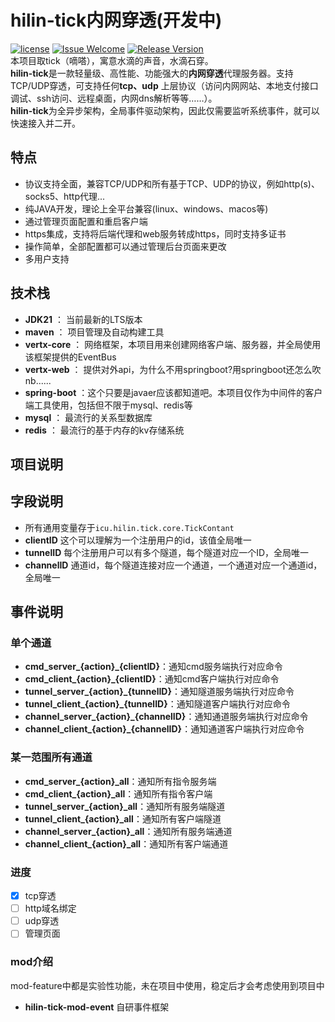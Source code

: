# hilin-tick内网穿透(开发中)

[1]: https://img.shields.io/badge/license-Apache2.0-brightgreen.svg?style=plastic

[2]: /LICENSE

[3]: https://img.shields.io/badge/hilin-welcome-brightgreen.svg?style=plastic

[4]: https://hilin.icu

[5]: https://img.shields.io/badge/release-1.0.0-blue.svg?style=plastic

[6]: https://hilin.icu
[![license][1]][2]
[![Issue Welcome][3]][4]
[![Release Version][5]][6]  
本项目取tick（嘀嗒），寓意水滴的声音，水滴石穿。  
**hilin-tick**是一款轻量级、高性能、功能强大的**内网穿透**代理服务器。支持TCP/UDP穿透，可支持任何**tcp、udp**
上层协议（访问内网网站、本地支付接口调试、ssh访问、远程桌面，内网dns解析等等……）。  
**hilin-tick**为全异步架构，全局事件驱动架构，因此仅需要监听系统事件，就可以快速接入并二开。

## 特点

- 协议支持全面，兼容TCP/UDP和所有基于TCP、UDP的协议，例如http(s)、socks5、http代理...
- 纯JAVA开发，理论上全平台兼容(linux、windows、macos等)
- 通过管理页面配置和重启客户端
- https集成，支持将后端代理和web服务转成https，同时支持多证书
- 操作简单，全部配置都可以通过管理后台页面来更改
- 多用户支持

## 技术栈

- **JDK21** ： 当前最新的LTS版本
- **maven** ： 项目管理及自动构建工具
- **vertx-core** ： 网络框架，本项目用来创建网络客户端、服务器，并全局使用该框架提供的EventBus
- **vertx-web** ： 提供对外api，为什么不用springboot?用springboot还怎么吹nb......
- **spring-boot** ：这个只要是javaer应该都知道吧。本项目仅作为中间件的客户端工具使用，包括但不限于mysql、redis等
- **mysql** ： 最流行的关系型数据库
- **redis** ： 最流行的基于内存的kv存储系统

## 项目说明

## 字段说明

- 所有通用变量存于```icu.hilin.tick.core.TickContant```
- **clientID** 这个可以理解为一个注册用户的id，该值全局唯一
- **tunnelID** 每个注册用户可以有多个隧道，每个隧道对应一个ID，全局唯一
- **channelID** 通道id，每个隧道连接对应一个通道，一个通道对应一个通道id，全局唯一

## 事件说明

### 单个通道

- **cmd_server_{action}_{clientID}**：通知cmd服务端执行对应命令
- **cmd_client_{action}_{clientID}**：通知cmd客户端执行对应命令
- **tunnel_server_{action}_{tunnelID}**：通知隧道服务端执行对应命令
- **tunnel_client_{action}_{tunnelID}**：通知隧道客户端执行对应命令
- **channel_server_{action}_{channelID}**：通知通道服务端执行对应命令
- **channel_client_{action}_{channelID}**：通知通道客户端执行对应命令

### 某一范围所有通道

- **cmd_server_{action}_all**：通知所有指令服务端
- **cmd_client_{action}_all**：通知所有指令客户端
- **tunnel_server_{action}_all**：通知所有服务端隧道
- **tunnel_client_{action}_all**：通知所有客户端隧道
- **channel_server_{action}_all**：通知所有服务端通道
- **channel_client_{action}_all**：通知所有客户端通道

### 进度

- [x] tcp穿透
- [ ] http域名绑定
- [ ] udp穿透
- [ ] 管理页面

### mod介绍

mod-feature中都是实验性功能，未在项目中使用，稳定后才会考虑使用到项目中

- **hilin-tick-mod-event** 自研事件框架
